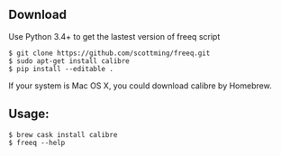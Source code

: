 ## Download

Use Python 3.4+ to get the lastest version of freeq script

```
$ git clone https://github.com/scottming/freeq.git
$ sudo apt-get install calibre
$ pip install --editable .
```

If your system is Mac OS X, you could download calibre by Homebrew.

## Usage:

```
$ brew cask install calibre
$ freeq --help
```
